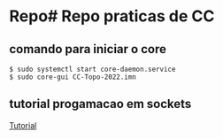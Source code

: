 # Repo# Repo praticas de CC

## comando para iniciar o core

```shell
$ sudo systemctl start core-daemon.service
$ sudo core-gui CC-Topo-2022.imn
```

## tutorial progamacao em sockets

[Tutorial](https://www.youtube.com/watch?v=DmrZyNiE6M4)
